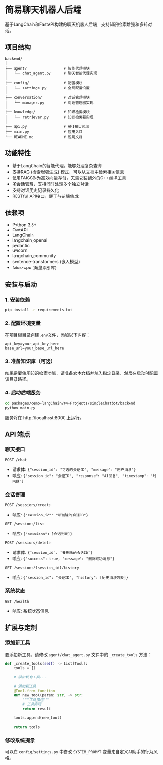 # 简易聊天机器人后端

基于LangChain和FastAPI构建的聊天机器人后端，支持知识检索增强和多轮对话。

## 项目结构

```
backend/
│
├── agent/                 # 智能代理模块
│   └── chat_agent.py      # 聊天智能代理实现
│
├── config/                # 配置模块
│   └── settings.py        # 全局配置设置
│
├── conversation/          # 对话管理模块
│   └── manager.py         # 对话管理器实现
│
├── knowledge/             # 知识检索模块
│   └── retriever.py       # 知识检索器实现
│
├── api.py                 # API接口实现
├── main.py                # 应用入口
└── README.md              # 说明文档
```

## 功能特性

- 基于LangChain的智能代理，能够处理复杂查询
- 支持RAG (检索增强生成) 模式，可以从文档中检索相关信息
- 使用FAISS作为高效向量存储，无需安装额外的C++编译工具
- 多会话管理，支持同时处理多个独立对话
- 支持对话历史记录持久化
- RESTful API接口，便于与前端集成

## 依赖项

- Python 3.8+
- FastAPI
- LangChain
- langchain_openai
- pydantic
- uvicorn
- langchain_community
- sentence-transformers (嵌入模型)
- faiss-cpu (向量索引库)

## 安装与启动

### 1. 安装依赖

```bash
pip install -r requirements.txt
```

### 2. 配置环境变量

在项目根目录创建`.env`文件，添加以下内容：

```
api_key=your_api_key_here
base_url=your_base_url_here
```

### 3. 准备知识库（可选）

如果需要使用知识检索功能，请准备文本文档并放入指定目录，然后在启动时配置该目录路径。

### 4. 启动后端服务

```bash
cd packages/demo-langChain/04-Projects/simpleChatbot/backend
python main.py
```

服务将在 http://localhost:8000 上运行。

## API 端点

### 聊天接口

`POST /chat`
- 请求体: `{"session_id": "可选的会话ID", "message": "用户消息"}`
- 响应: `{"session_id": "会话ID", "response": "AI回复", "timestamp": "时间戳"}`

### 会话管理

`POST /sessions/create`
- 响应: `{"session_id": "新创建的会话ID"}`

`GET /sessions/list`
- 响应: `{"sessions": [会话列表]}`

`POST /sessions/delete`
- 请求体: `{"session_id": "要删除的会话ID"}`
- 响应: `{"success": true, "message": "删除成功消息"}`

`GET /sessions/{session_id}/history`
- 响应: `{"session_id": "会话ID", "history": [历史消息列表]}`

### 系统状态

`GET /health`
- 响应: 系统状态信息

## 扩展与定制

### 添加新工具

要添加新工具，请修改 `agent/chat_agent.py` 文件中的 `_create_tools` 方法：

```python
def _create_tools(self) -> List[Tool]:
    tools = []
    
    # 添加现有工具...
    
    # 添加新工具
    @Tool.from_function
    def new_tool(param: str) -> str:
        """工具描述"""
        # 工具实现
        return result
        
    tools.append(new_tool)
    
    return tools
```

### 修改系统提示

可以在 `config/settings.py` 中修改 `SYSTEM_PROMPT` 变量来自定义AI助手的行为风格。 